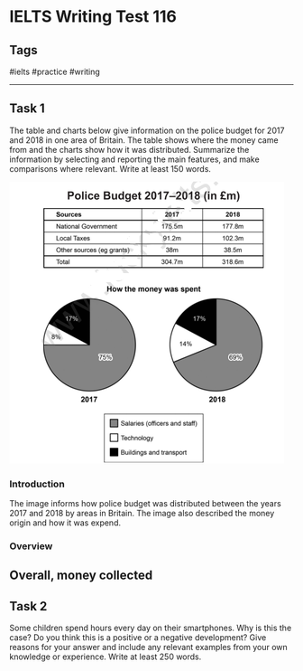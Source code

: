 # IELTS Writing Test 116

## Tags

#ielts #practice #writing

------------------------------------------------------------------------

## Task 1
The table and charts below give information on the police budget for 2017 and 2018 in one area of Britain. The table shows where the money came from and the charts show how it was distributed. Summarize the  information by selecting and reporting the main features, and make comparisons where relevant. Write at least 150 words.

![](../archives/c5c4665d-c1dd-4548-8ffa-a28abcad0df7.png)

### Introduction
The image informs how police budget was distributed between the years 2017 and 2018 by areas in Britain. The image also described the money origin and how it was expend.

### Overview
Overall, money collected 
- 

## Task 2
 Some children spend hours every day on their smartphones. Why is this the case? Do you think this is a positive or a negative development? Give reasons for your answer and include any relevant examples from your own knowledge or experience. Write at least 250 words.



